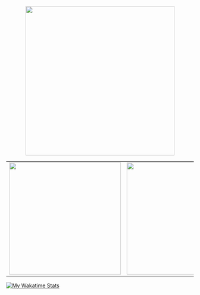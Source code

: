 <!-- ![Metrics](https://metrics.lecoq.io/DoraDong-2023?template=classic&isocalendar=1&languages=1&lines=1&notable=1&base=header%2C%20activity%2C%20community%2C%20repositories%2C%20metadata&base.indepth=false&base.hireable=false&base.skip=false&isocalendar=false&isocalendar.duration=half-year&languages=false&languages.limit=8&languages.threshold=0%25&languages.other=false&languages.colors=github&languages.sections=most-used&languages.indepth=false&languages.analysis.timeout=15&languages.analysis.timeout.repositories=7.5&languages.categories=markup%2C%20programming&languages.recent.categories=markup%2C%20programming&languages.recent.load=300&languages.recent.days=14&lines=false&lines.sections=base&lines.repositories.limit=4&lines.history.limit=1&lines.delay=0&notable=false&notable.from=organization&notable.repositories=false&notable.indepth=false&notable.types=commit&notable.self=false&config.timezone=Asia%2FShanghai)-->

<div align="center"><img src="https://github-readme-activity-graph.vercel.app/graph?username=DoraDong-2023&theme=rogue" height="400"> </div>
<table>
  <tr>
    <td><img src="https://github-readme-stats.vercel.app/api?username=DoraDong-2023&show_icons=true&theme=merko" height="300"/></td>
    <td><img src="https://github-readme-stats.vercel.app/api/top-langs/?username=DoraDong-2023&layout=donut" height="300"/></td>
  </tr>
</table>

[![My Wakatime Stats](https://github-readme-stats.vercel.app/api/wakatime?username=DoraDong&layout=full&range=last_7_days)](https://wakatime.com/@DoraDong)


<!-- <div align="center"> <img src="https://github-readme-stats.vercel.app/api?username=DoraDong-2023&show_icons=true&theme=merko"> </div>
<div align="center"> <img src="https://github-readme-stats.vercel.app/api/top-langs/?username=DoraDong-2023&layout=donut"> </div>
<div align="center"> <img src="https://github-readme-activity-graph.vercel.app/graph?username=DoraDong-2023&theme=rogue"> </div>
<div align="center"> <img src="https://github-readme-streak-stats.herokuapp.com/?user=DoraDong-2023" /> </div>-->
